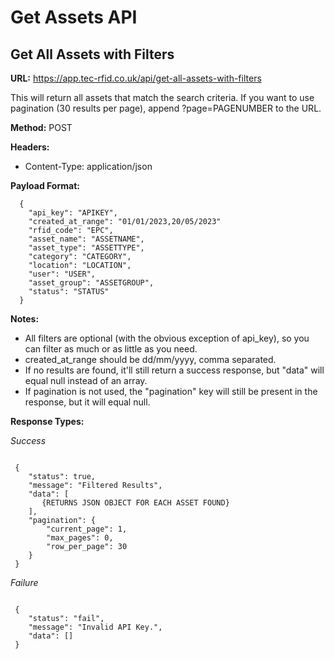 # Get Assets API

## Get All Assets with Filters

**URL:** https://app.tec-rfid.co.uk/api/get-all-assets-with-filters

This will return all assets that match the search criteria. If you want to use pagination (30 results per page), append ?page=PAGENUMBER to the URL. 

**Method:** POST

**Headers:** 
 - Content-Type: application/json

**Payload Format:**

```
  {
    "api_key": "APIKEY",
    "created_at_range": "01/01/2023,20/05/2023"
    "rfid_code": "EPC",
    "asset_name": "ASSETNAME",
    "asset_type": "ASSETTYPE",
    "category": "CATEGORY",
    "location": "LOCATION",
    "user": "USER",
    "asset_group": "ASSETGROUP",
    "status": "STATUS"
  }
```

**Notes:**
 - All filters are optional (with the obvious exception of api_key), so you can filter as much or as little as you need. 
 - created_at_range should be dd/mm/yyyy, comma separated. 
 - If no results are found, it'll still return a success response, but "data" will equal null instead of an array.
 - If pagination is not used, the "pagination" key will still be present in the response, but it will equal null. 

**Response Types:**

*Success*

```

 {
    "status": true,
    "message": "Filtered Results",
    "data": [
       {RETURNS JSON OBJECT FOR EACH ASSET FOUND}
    ],
    "pagination": {
        "current_page": 1,
        "max_pages": 0,
        "row_per_page": 30
    }
 }

```

*Failure*

```

 {
    "status": "fail",
    "message": "Invalid API Key.",
    "data": []
 }

```

